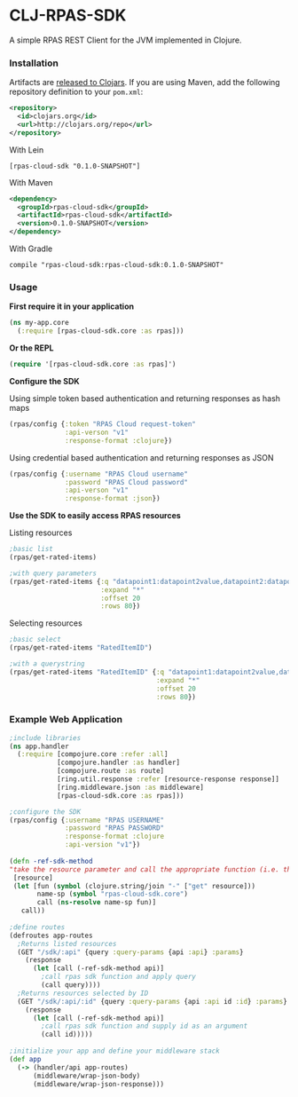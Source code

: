 CLJ-RPAS-SDK
============

A simple RPAS REST Client for the JVM implemented in Clojure.

<h3>Installation</h3>

Artifacts are [released to
Clojars](https://clojars.org/jfensign/rpas-cloud-sdk). If you are using
Maven, add the following repository definition to your `pom.xml`:

``` xml
<repository>
  <id>clojars.org</id>
  <url>http://clojars.org/repo</url>
</repository>
```


With Lein

```
[rpas-cloud-sdk "0.1.0-SNAPSHOT"]
```

With Maven

``` xml
<dependency>
  <groupId>rpas-cloud-sdk</groupId>
  <artifactId>rpas-cloud-sdk</artifactId>
  <version>0.1.0-SNAPSHOT</version>
</dependency>
```

With Gradle

```
compile "rpas-cloud-sdk:rpas-cloud-sdk:0.1.0-SNAPSHOT"
```
    
<h3>Usage</h3>

<b>First require it in your application</b>

``` clojure
(ns my-app.core
  (:require [rpas-cloud-sdk.core :as rpas]))
```

<b>Or the REPL</b>

``` clojure
(require '[rpas-cloud-sdk.core :as rpas]')
```

<b>Configure the SDK</b>

Using simple token based authentication and returning responses as hash maps

``` clojure
(rpas/config {:token "RPAS Cloud request-token" 
              :api-verson "v1"
              :response-format :clojure})
```

Using credential based authentication and returning responses as JSON

``` clojure
(rpas/config {:username "RPAS Cloud username"
              :password "RPAS Cloud password" 
              :api-verson "v1"
              :response-format :json})
```
<b>Use the SDK to easily access RPAS resources</b>

Listing resources

``` clojure
;basic list
(rpas/get-rated-items)

;with query parameters
(rpas/get-rated-items {:q "datapoint1:datapoint2value,datapoint2:datapoint2value"
                       :expand "*"
                       :offset 20
                       :rows 80})
```

Selecting resources

``` clojure
;basic select
(rpas/get-rated-items "RatedItemID")

;with a querystring
(rpas/get-rated-items "RatedItemID" {:q "datapoint1:datapoint2value,datapoint2:datapoint2value"
                                     :expand "*"
                                     :offset 20
                                     :rows 80})
```

<h3>Example Web Application</h3>

``` clojure
;include libraries
(ns app.handler
  (:require [compojure.core :refer :all]
            [compojure.handler :as handler]
            [compojure.route :as route]
            [ring.util.response :refer [resource-response response]]
            [ring.middleware.json :as middleware]
            [rpas-cloud-sdk.core :as rpas]))

;configure the SDK
(rpas/config {:username "RPAS USERNAME" 
              :password "RPAS PASSWORD"
              :response-format :clojure
              :api-version "v1"})
                  
(defn -ref-sdk-method
"take the resource parameter and call the appropriate function (i.e. the resource 'taxonomies' maps to get-taxonomies'"
 [resource]
 (let [fun (symbol (clojure.string/join "-" ["get" resource]))
       name-sp (symbol "rpas-cloud-sdk.core")
       call (ns-resolve name-sp fun)]
   call))
        
;define routes
(defroutes app-routes
  ;Returns listed resources
  (GET "/sdk/:api" {query :query-params {api :api} :params} 
    (response 
      (let [call (-ref-sdk-method api)]
        ;call rpas sdk function and apply query
        (call query))))
  ;Returns resources selected by ID
  (GET "/sdk/:api/:id" {query :query-params {api :api id :id} :params} 
    (response 
      (let [call (-ref-sdk-method api)]
        ;call rpas sdk function and supply id as an argument
        (call id)))))
              
;initialize your app and define your middleware stack
(def app
  (-> (handler/api app-routes)
      (middleware/wrap-json-body)
      (middleware/wrap-json-response)))
```
